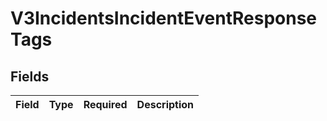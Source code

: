 # V3IncidentsIncidentEventResponseTags


## Fields

| Field       | Type        | Required    | Description |
| ----------- | ----------- | ----------- | ----------- |